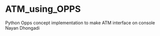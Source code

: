# ATM_using_OPPS
Python Opps concept implementation to make ATM interface on console
Nayan Dhongadi
